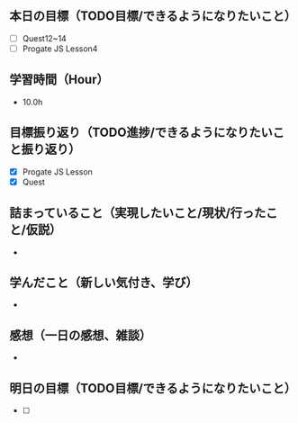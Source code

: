 ## 本日の目標（TODO目標/できるようになりたいこと）
- [ ] Quest12~14
- [ ] Progate JS Lesson4
## 学習時間（Hour）
- 10.0h
## 目標振り返り（TODO進捗/できるようになりたいこと振り返り）
- [x] Progate JS Lesson
- [x] Quest

## 詰まっていること（実現したいこと/現状/行ったこと/仮説）
-
## 学んだこと（新しい気付き、学び）
-
## 感想（一日の感想、雑談）
- 
## 明日の目標（TODO目標/できるようになりたいこと）
- [ ]
